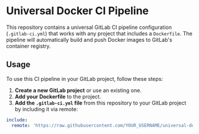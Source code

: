 # Universal Docker CI Pipeline

This repository contains a universal GitLab CI pipeline configuration (`.gitlab-ci.yml`) that works with any project that includes a `Dockerfile`. The pipeline will automatically build and push Docker images to GitLab's container registry.

## Usage

To use this CI pipeline in your GitLab project, follow these steps:

1. **Create a new GitLab project** or use an existing one.
2. **Add your Dockerfile** to the project.
3. **Add the `.gitlab-ci.yml` file** from this repository to your GitLab project by including it via remote:

```yaml
include:
  remote: 'https://raw.githubusercontent.com/YOUR_USERNAME/universal-docker-ci/master/.gitlab-ci.yml'
